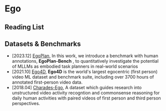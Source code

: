 # Ego

## Reading List

## Datasets & Benchmarks

- [2023.12] [EgoPlan](https://github.com/ChenYi99/EgoPlan), In this work, we introduce a benchmark with human annotations,  **EgoPlan-Bench** , to quantitatively investigate the potential of MLLMs as embodied task planners in real-world scenarios
- [2021.10] [Ego4D](https://github.com/facebookresearch/Ego4d), **Ego4D** is the world's largest egocentric (first person) video ML dataset and benchmark suite, including over 3700 hours of annotated first-person video data.
- [2018.04] [Charades-Ego](https://prior.allenai.org/projects/charades-ego), A dataset which guides research into unstructured video activity recogntion and commonsense reasoning for daily human activities with paired videos of first person and third person perspectives.
